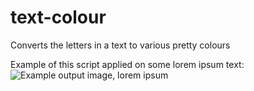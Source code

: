 # text-colour
Converts the letters in a text to various pretty colours

Example of this script applied on some lorem ipsum text:
![Example output image, lorem ipsum](http://i.imgur.com/eddg0MV.png)
